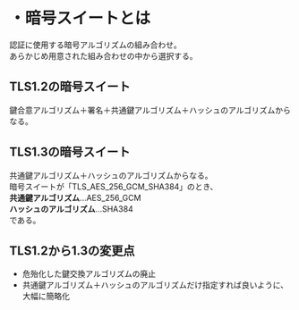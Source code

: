 # ・暗号スイートとは
認証に使用する暗号アルゴリズムの組み合わせ。  
あらかじめ用意された組み合わせの中から選択する。

## TLS1.2の暗号スイート
鍵合意アルゴリズム＋署名＋共通鍵アルゴリズム＋ハッシュのアルゴリズムからなる。

## TLS1.3の暗号スイート
共通鍵アルゴリズム＋ハッシュのアルゴリズムからなる。  
暗号スイートが「TLS_AES_256_GCM_SHA384」のとき、  
**共通鍵アルゴリズム**...AES_256_GCM  
**ハッシュのアルゴリズム**...SHA384  
である。

## TLS1.2から1.3の変更点
- 危殆化した鍵交換アルゴリズムの廃止
- 共通鍵アルゴリズム＋ハッシュのアルゴリズムだけ指定すれば良いように、大幅に簡略化